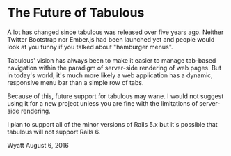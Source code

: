 # The Future of Tabulous

A lot has changed since tabulous was released over five years ago.  Neither Twitter Bootstrap
nor Ember.js had been launched yet and people would look at you funny if you talked about
"hamburger menus".

Tabulous' vision has always been to make it easier to manage tab-based navigation
within the paradigm of server-side rendering of web pages.  But in today's world, it's much
more likely a web application has a dynamic, responsive menu bar than a simple row of tabs.

Because of this, future support for tabulous may wane.  I would not suggest using it
for a new project unless you are fine with the limitations of server-side rendering.

I plan to support all of the minor versions of Rails 5.x but it's possible that tabulous will
not support Rails 6.

Wyatt
August 6, 2016
